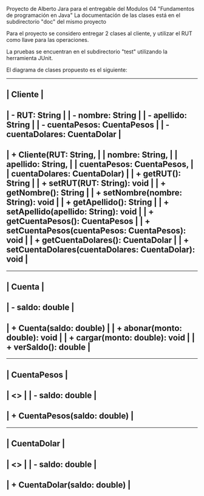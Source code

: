 Proyecto de Alberto Jara para el entregable del Modulos 04 "Fundamentos de programación en Java"
La documentación de las clases está en el subdirectorio "doc" del mismo proyecto

Para el proyecto se considero entregar 2 clases al cliente, y utilizar el RUT como llave para las operaciones.

La pruebas se encuentran en el subdirectorio "test" utilizando la herramienta JUnit.

El diagrama de clases propuesto es el siguiente:

-----------------------------------
|             Cliente             |
-----------------------------------
| - RUT: String                   |
| - nombre: String                |
| - apellido: String              |
| - cuentaPesos: CuentaPesos     |
| - cuentaDolares: CuentaDolar   |
-----------------------------------
| + Cliente(RUT: String,         |
|            nombre: String,      |
|            apellido: String,    |
|            cuentaPesos: CuentaPesos, |
|            cuentaDolares: CuentaDolar) |
| + getRUT(): String              |
| + setRUT(RUT: String): void     |
| + getNombre(): String           |
| + setNombre(nombre: String): void |
| + getApellido(): String         |
| + setApellido(apellido: String): void |
| + getCuentaPesos(): CuentaPesos |
| + setCuentaPesos(cuentaPesos: CuentaPesos): void |
| + getCuentaDolares(): CuentaDolar |
| + setCuentaDolares(cuentaDolares: CuentaDolar): void |
-----------------------------------

-----------------------------------
|             Cuenta              |
-----------------------------------
| - saldo: double                 |
-----------------------------------
| + Cuenta(saldo: double)         |
| + abonar(monto: double): void   |
| + cargar(monto: double): void   |
| + verSaldo(): double            |
-----------------------------------

-----------------------------------
|          CuentaPesos            |
-----------------------------------
| <<extends>>                      |
|          - saldo: double        |
-----------------------------------
| + CuentaPesos(saldo: double)    |
-----------------------------------

-----------------------------------
|          CuentaDolar            |
-----------------------------------
| <<extends>>                      |
|          - saldo: double        |
-----------------------------------
| + CuentaDolar(saldo: double)    |
-----------------------------------
